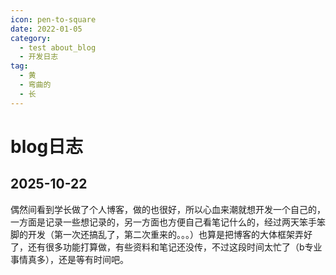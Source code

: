 ```yaml
---
icon: pen-to-square
date: 2022-01-05
category:
  - test about_blog
  - 开发日志
tag:
  - 黄
  - 弯曲的
  - 长
---
```


# blog日志

## 2025-10-22

   偶然间看到学长做了个人博客，做的也很好，所以心血来潮就想开发一个自己的，一方面是记录一些想记录的，另一方面也方便自己看笔记什么的，经过两天笨手笨脚的开发（第一次还搞乱了，第二次重来的。。。）也算是把博客的大体框架弄好了，还有很多功能打算做，有些资料和笔记还没传，不过这段时间太忙了（b专业事情真多），还是等有时间吧。

